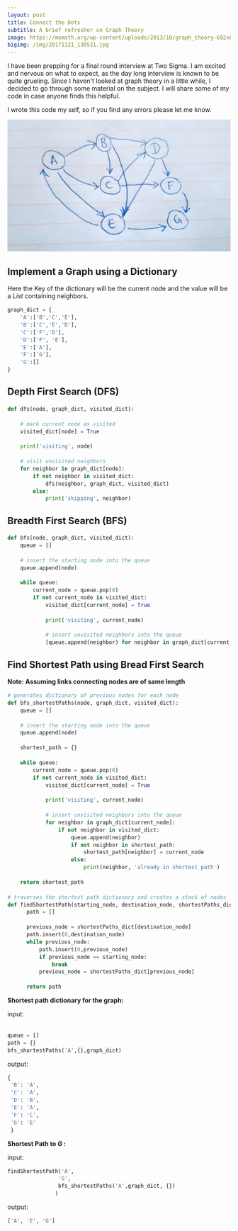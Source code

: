 ```yaml
---
layout: post
title: Connect the Dots
subtitle: A brief refresher on Graph Theory
image: https://momath.org/wp-content/uploads/2013/10/graph_theory-692x674.jpeg
bigimg: /img/20171121_130521.jpg
---
```


I have been prepping for a final round interview at Two Sigma. I am excited and nervous on what to expect, as the day long interview is known to be quite grueling. Since I haven't looked at graph theory in a little while, I decided to go through some material on the subject. I will share some of my code in case anyone finds this helpful.

I wrote this code my self, so if you find any errors please let me know.

![](/img/20171121_130521.jpg)

## Implement a Graph using a Dictionary

Here the Key of the dictionary will be the current node and the value will be a *List* containing neighbors.

``` python
graph_dict = {
    'A':['B','C','E'],
    'B':['C','E','D'],
    'C':['F','D'],
    'D':['F', 'E'],
    'E':['A'],
    'F':['G'],
    'G':[]
}

```

## Depth First Search (DFS) ##

``` python
def dfs(node, graph_dict, visited_dict):

    # mark current node as visited
    visited_dict[node] = True

    print('visiting', node)

    # visit unvisited neighbors
    for neighbor in graph_dict[node]:  
        if not neighbor in visited_dict:
            dfs(neighbor, graph_dict, visited_dict)
        else:
            print('skipping', neighbor)

```

## Breadth First Search (BFS) ##

``` python
def bfs(node, graph_dict, visited_dict):
    queue = []

    # insert the starting node into the queue
    queue.append(node)

    while queue:
        current_node = queue.pop(0)
        if not current_node in visited_dict:
            visited_dict[current_node] = True

            print('visiting', current_node)

            # insert unvisited neighbors into the queue
            [queue.append(neighbor) for neighbor in graph_dict[current_node] if not neighbor in visited_dict]


```

## Find Shortest Path using Bread First Search ##
**Note: Assuming links connecting nodes are of same length**

``` python
# generates dictionary of previous nodes for each node
def bfs_shortestPaths(node, graph_dict, visited_dict):
    queue = []

    # insert the starting node into the queue
    queue.append(node)

    shortest_path = {}

    while queue:
        current_node = queue.pop(0)
        if not current_node in visited_dict:
            visited_dict[current_node] = True

            print('visiting', current_node)

            # insert unvisited neighbors into the queue
            for neighbor in graph_dict[current_node]:
                if not neighbor in visited_dict:
                    queue.append(neighbor)
                    if not neighbor in shortest_path:
                        shortest_path[neighbor] = current_node
                    else:
                        print(neighbor, 'already in shortest path')

    return shortest_path

# traverses the shortest path dictionary and creates a stack of nodes
def findShortestPath(starting_node, destination_node, shortestPaths_dict):
      path = []

      previous_node = shortestPaths_dict[destination_node]
      path.insert(0,destination_node)
      while previous_node:
          path.insert(0,previous_node)
          if previous_node == starting_node:
              break
          previous_node = shortestPaths_dict[previous_node]

      return path

  ```

**Shortest path dictionary for the graph:**

input:
``` python

queue = []
path = {}
bfs_shortestPaths('A',{},graph_dict)
```
output:
``` python
{
 'B': 'A',
 'C': 'A',
 'D': 'B',
 'E': 'A',
 'F': 'C',
 'G': 'E'
 }
 ```

 **Shortest Path to *G* :**

 input:
 ``` python
 findShortestPath('A',
                 'G',
                 bfs_shortestPaths('A',graph_dict, {})
                )
```

output:
``` python
['A', 'E', 'G']
```
